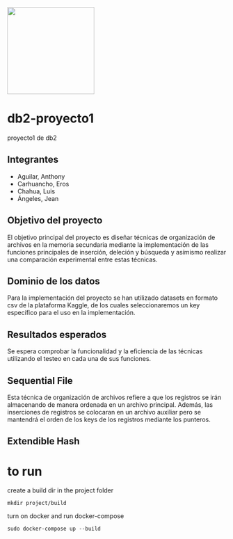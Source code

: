 <img src="https://upload.wikimedia.org/wikipedia/commons/7/7a/UTEC.jpg" width="200">

# db2-proyecto1
 proyecto1 de db2
## **Integrantes**
* Aguilar, Anthony
* Carhuancho, Eros
* Chahua, Luis
* Ángeles, Jean

## **Objetivo del proyecto**
El objetivo principal del proyecto es diseñar técnicas de organización de archivos en la memoria secundaria mediante la implementación de las funciones principales de inserción, deleción y búsqueda y asímismo realizar una comparación experimental entre estas técnicas.

## **Dominio de los datos**
Para la implementación del proyecto se han utilizado datasets en formato csv de la plataforma Kaggle, de los cuales seleccionaremos un key específico para el uso en la implementación.

## **Resultados esperados**
Se espera comprobar la funcionalidad y la eficiencia de las técnicas utilizando el testeo en cada una de sus funciones.

## **Sequential File**
Esta técnica de organización de archivos refiere a que los registros se irán almacenando de manera ordenada en un archivo principal. Además, las inserciones de registros se colocaran en un archivo auxiliar pero se mantendrá el orden de los keys de los registros mediante los punteros. 
## **Extendible Hash**
# to run
create a build dir in the project folder
```
mkdir project/build
```
turn on docker and run docker-compose
```
sudo docker-compose up --build
```
